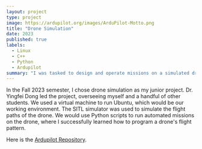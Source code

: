 ```yaml
---
layout: project
type: project
image: https://ardupilot.org/images/ArduPilot-Motto.png
title: "Drone Simulation"
date: 2023
published: true
labels:
  - Linux
  - C++
  - Python
  - Ardupilot
summary: "I was tasked to design and operate missions on a simulated drone using Ardupilot libraries"
---
```


In the Fall 2023 semester, I chose drone simulation as my junior project. Dr. Yingfei Dong led the project, overseeing myself and a handful of other students. We used a virtual machine to run Ubuntu, which would be our working environment. The SITL simulator was used to simulate the flight paths of the drone. We would use Python scripts to run automated missions on the drone, where I successfully learned how to program a drone's flight pattern.

Here is the [Ardupilot Repository](https://github.com/Jaguda01/ardupilot).
